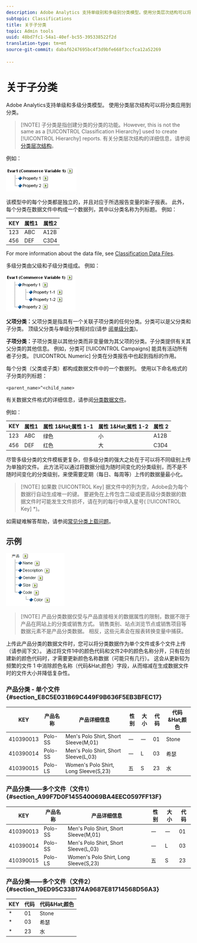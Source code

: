 ```yaml
---
description: Adobe Analytics 支持单级别和多级别分类模型。使用分类层次结构可以将分类应用到分类。
subtopic: Classifications
title: 关于子分类
topic: Admin tools
uuid: 48bd7fc1-54a1-40ef-bc55-395338522f2d
translation-type: tm+mt
source-git-commit: dabaf6247695bc4f3d9bfe668f3ccfca12a52269

---
```



# 关于子分类

Adobe Analytics支持单级和多级分类模型。 使用分类层次结构可以将分类应用到分类。

>[!NOTE] 子分类是指创建分类的分类的功能。However, this is not the same as a [!UICONTROL Classification Hierarchy] used to create [!UICONTROL Hierarchy] reports. 有关分类层次结构的详细信息，请参阅[分类层次结构](classification-hierarchies.md)。

例如：

![](assets/single-level-popup-C.png)

该模型中的每个分类都是独立的，并且对应于所选报告变量的新子报表。 此外，每个分类在数据文件中构成一个数据列，其中以分类名称为列标题。 例如：

| KEY | 属性1 | 属性2 |
|---|---|---|
| 123 | ABC | A12B |
| 456 | DEF | C3D4 |

For more information about the data file, see [Classification Data Files](/help/components/c-classifications2/c-classifications-importer/c-saint-data-files.md).

多级分类由父级和子级分类组成。 例如：

![](assets/Multi-Level-Class-popup.png)

**父项分类：**&#x200B;父项分类是指具有一个关联子项分类的任何分类。分类可以是父分类和子分类。 顶级父分类与单级分类相对应(请参 [阅单级分类](/help/components/c-classifications2/c-sub-classifications.md))。

**子项分类：**&#x200B;子项分类是以其他分类而非变量做为其父项的分类。子分类提供有关其父分类的其他信息。 例如，分类可 [!UICONTROL Campaigns] 能具有活动所有者子分类。 [!UICONTROL Numeric] 分类在分类报告中也起到指标的作用。

每个分类（父类或子类）都构成数据文件中的一个数据列。 使用以下命名格式的子分类的列标题：

`<parent_name>^<child_name>`

有关数据文件格式的详细信息，请参阅[分类数据文件](/help/components/c-classifications2/c-classifications-importer/c-saint-data-files.md)。

例如：

| KEY | 属性1 | 属性 1&amp;Hat;属性 1-1 | 属性 1&amp;Hat;属性 1-2 | 属性 2 |
|---|---|---|---|---|
| 123 | ABC | 绿色 | 小 | A12B |
| 456 | DEF | 红色 | 大 | C3D4 |

尽管多级分类的文件模板更复杂，但多级分类的强大之处在于可以将不同级别上传为单独的文件。 此方法可以通过将数据分组为随时间变化的分类级别，而不是不随时间变化的分类级别，来使需要定期（每日、每周等）上传的数据量最小化。

>[!NOTE] 如果数 [!UICONTROL Key] 据文件中的列为空，Adobe会为每个数据行自动生成唯一的键。 要避免在上传包含二级或更高级分类数据的数据文件时可能发生文件损坏，请在列的每行中填入星号( [!UICONTROL Key] *)。

如需疑难解答帮助，请参阅[常见分类上载问题](https://marketing.adobe.com/resources/help/en_US/home/index.html#kb-common-saint-upload-issues)。

## 示例

![](assets/sample-product-classifications.png)

>[!NOTE] 产品分类数据仅受与产品直接相关的数据属性的限制，数据不限于产品在网站上的分类或销售方式。 销售类别、站点浏览节点或销售项目等数据元素不是产品分类数据。 相反，这些元素会在报表转换变量中捕获。

上传此产品分类的数据文件时，您可以将分类数据作为单个文件或多个文件上传（请参阅下文）。 通过将文件1中的颜色代码和文件2中的颜色名称分开，只有在创建新的颜色代码时，才需要更新颜色名称数据（可能只有几行）。 这会从更新较为频繁的文件 1 中消除颜色名称（代码&amp;Hat;颜色）字段，从而缩减在生成数据文件时的文件大小并降低复杂性。

### 产品分类 - 单个文件 {#section_E8C5E031869C449F9B636F5EB3BFEC17}

| KEY | 产品名称 | 产品详细信息 | 性别 | 大小 | 代码 | 代码&amp;Hat;颜色 |
|---|---|---|---|---|---|---|
| 410390013 | Polo-SS | Men&#39;s Polo Shirt, Short Sleeve(M,01) | 一 | 一 | 01 | Stone |
| 410390014 | Polo-SS | Men&#39;s Polo Shirt, Short Sleeve(L,03) | 一 | L | 03 | 希瑟 |
| 410390015 | Polo-LS | Women&#39;s Polo Shirt, Long Sleeve(S,23) | 五 | S | 23 | 水 |

### 产品分类——多个文件（文件1） {#section_A99F7D0F145540069BA4EEC0597FF13F}

| KEY | 产品名称 | 产品详细信息 | 性别 | 大小 | 代码 |
|---|---|---|---|---|---|
| 410390013 | Polo-SS | Men&#39;s Polo Shirt, Short Sleeve(M,01) | 一 | 一 | 01 |
| 410390014 | Polo-SS | Men&#39;s Polo Shirt, Short Sleeve(L,03) | 一 | L | 03 |
| 410390015 | Polo-LS | Women&#39;s Polo Shirt, Long Sleeve(S,23) | 五 | S | 23 |

### 产品分类——多个文件（文件2） {#section_19ED95C33B174A9687E81714568D56A3}

| KEY | 代码 | 代码&amp;Hat;颜色 |
|---|---|---|
| * | 01 | Stone |
| * | 03 | 希瑟 |
| * | 23 | 水 |
